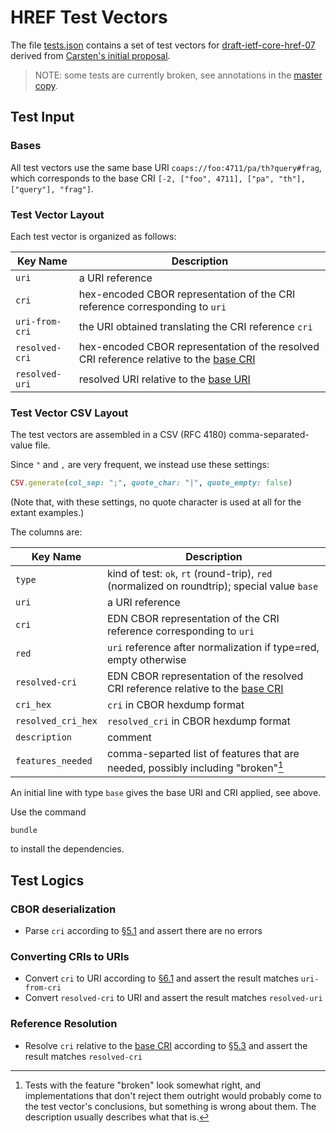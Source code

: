 # HREF Test Vectors

The file [tests.json](tests.json) contains a set of test vectors for [draft-ietf-core-href-07](https://www.ietf.org/archive/id/draft-ietf-core-href-07.html) derived from [Carsten's initial proposal](https://notes.ietf.org/2Y2YyFstQ5uenofIGBa4IQ).

> NOTE: some tests are currently broken, see annotations in the [master copy](https://notes.ietf.org/2Y2YyFstQ5uenofIGBa4IQ).

## Test Input

### Bases

All test vectors use the same base URI `coaps://foo:4711/pa/th?query#frag`, which corresponds to the base CRI `[-2, ["foo", 4711], ["pa", "th"], ["query"], "frag"]`.

### Test Vector Layout

Each test vector is organized as follows:

| Key Name | Description |
| --- | --- |
| `uri` | a URI reference |
| `cri` | hex-encoded CBOR representation of the CRI reference corresponding to `uri` |
| `uri-from-cri` | the URI obtained translating the CRI reference `cri` |
| `resolved-cri` | hex-encoded CBOR representation of the resolved CRI reference relative to the [base CRI](#bases) |
| `resolved-uri` | resolved URI relative to the [base URI](#bases) |

### Test Vector CSV Layout

The test vectors are assembled in a CSV (RFC 4180)
comma-separated-value file.

Since `"` and `,` are very frequent, we instead use these settings:

```ruby
CSV.generate(col_sep: ";", quote_char: "|", quote_empty: false)
```

(Note that, with these settings, no quote character is used at all for
the extant examples.)

The columns are:

| Key Name           | Description                                                                             |
| ---                | ---                                                                                     |
| `type`             | kind of test: `ok`, `rt` (round-trip), `red` (normalized on roundtrip); special value `base` |
| `uri`              | a URI reference                                                                         |
| `cri`              | EDN CBOR representation of the CRI reference corresponding to `uri`                     |
| `red`              | `uri` reference after normalization if type=red, empty otherwise                        |
| `resolved-cri`     | EDN CBOR representation of the resolved CRI reference relative to the [base CRI](#bases) |
| `cri_hex`          | `cri` in CBOR hexdump format                                                            |
| `resolved_cri_hex` | `resolved_cri` in CBOR hexdump format                                                   |
| `description`      | comment                                                                                 |
| `features_needed`  | comma-separted list of features that are needed, possibly including "broken"[^1]        |

[^1]: Tests with the feature "broken" look somewhat right, and implementations that don't reject them outright would probably come to the test vector's conclusions, but something is wrong about them. The description usually describes what that is.

An initial line with type `base` gives the base URI and CRI applied, see above.

Use the command

    bundle

to install the dependencies.

## Test Logics

### CBOR deserialization

* Parse `cri` according to [§5.1](https://www.ietf.org/archive/id/draft-ietf-core-href-07.html#section-5.1) and assert there are no errors

### Converting CRIs to URIs

* Convert `cri` to URI according to [§6.1](https://www.ietf.org/archive/id/draft-ietf-core-href-07.html#section-6.1) and assert the result matches `uri-from-cri`
* Convert `resolved-cri` to URI and assert the result matches `resolved-uri`

### Reference Resolution

* Resolve `cri` relative to the [base CRI](#bases) according to [§5.3](https://www.ietf.org/archive/id/draft-ietf-core-href-07.html#section-5.3) and assert the result matches `resolved-cri`
